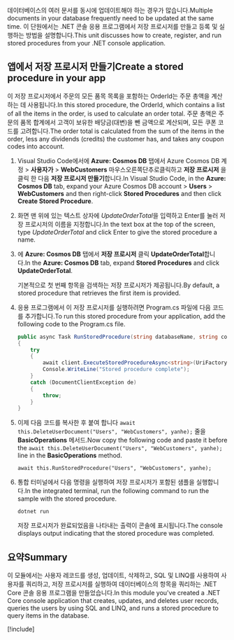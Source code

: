 <span data-ttu-id="255cb-101">데이터베이스의 여러 문서를 동시에 업데이트해야 하는 경우가 많습니다.</span><span class="sxs-lookup"><span data-stu-id="255cb-101">Multiple documents in your database frequently need to be updated at the same time.</span></span> <span data-ttu-id="255cb-102">이 단원에서는 .NET 콘솔 응용 프로그램에서 저장 프로시저를 만들고 등록 및 실행하는 방법을 설명합니다.</span><span class="sxs-lookup"><span data-stu-id="255cb-102">This unit discusses how to create, register, and run stored procedures from your .NET console application.</span></span>

## <a name="create-a-stored-procedure-in-your-app"></a><span data-ttu-id="255cb-103">앱에서 저장 프로시저 만들기</span><span class="sxs-lookup"><span data-stu-id="255cb-103">Create a stored procedure in your app</span></span>

<span data-ttu-id="255cb-104">이 저장 프로시저에서 주문의 모든 품목 목록을 포함하는 OrderId는 주문 총액을 계산하는 데 사용됩니다.</span><span class="sxs-lookup"><span data-stu-id="255cb-104">In this stored procedure, the OrderId, which contains a list of all the items in the order, is used to calculate an order total.</span></span> <span data-ttu-id="255cb-105">주문 총액은 주문의 품목 합계에서 고객이 보유한 배당금(대변)을 뺀 금액으로 계산되며, 모든 쿠폰 코드를 고려합니다.</span><span class="sxs-lookup"><span data-stu-id="255cb-105">The order total is calculated from the sum of the items in the order, less any dividends (credits) the customer has, and takes any coupon codes into account.</span></span>

1. <span data-ttu-id="255cb-106">Visual Studio Code에서에 **Azure: Cosmos DB** 탭에서 Azure Cosmos DB 계정 > **사용자가** > **WebCustomers** 마우스오른쪽단추로클릭하고 **저장 프로시저** 을 클릭 한 다음 **저장 프로시저 만들기**합니다.</span><span class="sxs-lookup"><span data-stu-id="255cb-106">In Visual Studio Code, in the **Azure: Cosmos DB** tab, expand your Azure Cosmos DB account > **Users** > **WebCustomers** and then right-click **Stored Procedures** and then click **Create Stored Procedure**.</span></span>

1. <span data-ttu-id="255cb-107">화면 맨 위에 있는 텍스트 상자에 *UpdateOrderTotal*을 입력하고 Enter를 눌러 저장 프로시저의 이름을 지정합니다.</span><span class="sxs-lookup"><span data-stu-id="255cb-107">In the text box at the top of the screen, type *UpdateOrderTotal* and click Enter to give the stored procedure a name.</span></span>

1. <span data-ttu-id="255cb-108">에 **Azure: Cosmos DB** 탭에서 **저장 프로시저** 클릭 **UpdateOrderTotal**합니다.</span><span class="sxs-lookup"><span data-stu-id="255cb-108">In the **Azure: Cosmos DB** tab, expand **Stored Procedures** and click **UpdateOrderTotal**.</span></span>

    <span data-ttu-id="255cb-109">기본적으로 첫 번째 항목을 검색하는 저장 프로시저가 제공됩니다.</span><span class="sxs-lookup"><span data-stu-id="255cb-109">By default, a stored procedure that retrieves the first item is provided.</span></span>

1. <span data-ttu-id="255cb-110">응용 프로그램에서 이 저장 프로시저를 실행하려면 Program.cs 파일에 다음 코드를 추가합니다.</span><span class="sxs-lookup"><span data-stu-id="255cb-110">To run this stored procedure from your application, add the following code to the Program.cs file.</span></span>

    ```csharp
    public async Task RunStoredProcedure(string databaseName, string collectionName, User user)
    {
        try
        {
            await client.ExecuteStoredProcedureAsync<string>(UriFactory.CreateStoredProcedureUri(databaseName, collectionName, "UpdateOrderTotal"), new RequestOptions { PartitionKey = new PartitionKey(user.UserId) });
            Console.WriteLine("Stored procedure complete");
        }
        catch (DocumentClientException de)
        {
            throw;
        }
    }
    ```

1. <span data-ttu-id="255cb-111">이제 다음 코드를 복사한 후 붙여 합니다 `await this.DeleteUserDocument("Users", "WebCustomers", yanhe);` 줄을 **BasicOperations** 메서드.</span><span class="sxs-lookup"><span data-stu-id="255cb-111">Now copy the following code and paste it before the `await this.DeleteUserDocument("Users", "WebCustomers", yanhe);` line in the **BasicOperations** method.</span></span>

    ```
    await this.RunStoredProcedure("Users", "WebCustomers", yanhe);
    ```

1. <span data-ttu-id="255cb-112">통합 터미널에서 다음 명령을 실행하여 저장 프로시저가 포함된 샘플을 실행합니다.</span><span class="sxs-lookup"><span data-stu-id="255cb-112">In the integrated terminal, run the following command to run the sample with the stored procedure.</span></span>

    ```
    dotnet run
    ```
    <span data-ttu-id="255cb-113">저장 프로시저가 완료되었음을 나타내는 출력이 콘솔에 표시됩니다.</span><span class="sxs-lookup"><span data-stu-id="255cb-113">The console displays output indicating that the stored procedure was completed.</span></span>

## <a name="summary"></a><span data-ttu-id="255cb-114">요약</span><span class="sxs-lookup"><span data-stu-id="255cb-114">Summary</span></span>

<span data-ttu-id="255cb-115">이 모듈에서는 사용자 레코드를 생성, 업데이트, 삭제하고, SQL 및 LINQ를 사용하여 사용자를 쿼리하고, 저장 프로시저를 실행하여 데이터베이스의 항목을 쿼리하는 .NET Core 콘솔 응용 프로그램을 만들었습니다.</span><span class="sxs-lookup"><span data-stu-id="255cb-115">In this module you've created a .NET Core console application that creates, updates, and deletes user records, queries the users by using SQL and LINQ, and runs a stored procedure to query items in the database.</span></span>

[!include[](../../../includes/azure-sandbox-cleanup.md)]